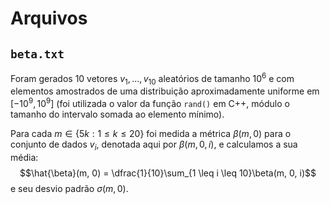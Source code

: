 # Arquivos

## `beta.txt`

Foram gerados $10$ vetores $v_1, \dotsc, v_10$ aleatórios de tamanho $10^6$
e com elementos amostrados de uma distribuição aproximadamente uniforme em
$[-10^9, 10^9]$ (foi utilizada o valor da função `rand()` em C++, módulo o tamanho do intervalo
somada ao elemento mínimo).

Para cada $m \in \{5k: 1 \leq k \leq 20\}$ foi medida a métrica
$\beta(m, 0)$ para o conjunto de dados $v_i$, denotada aqui por
$\beta(m, 0, i)$, e calculamos a sua média:
$$\hat{\beta}(m, 0) = \dfrac{1}{10}\sum_{1 \leq i \leq 10}\beta(m, 0, i)$$
e seu desvio padrão $\sigma(m, 0)$.
